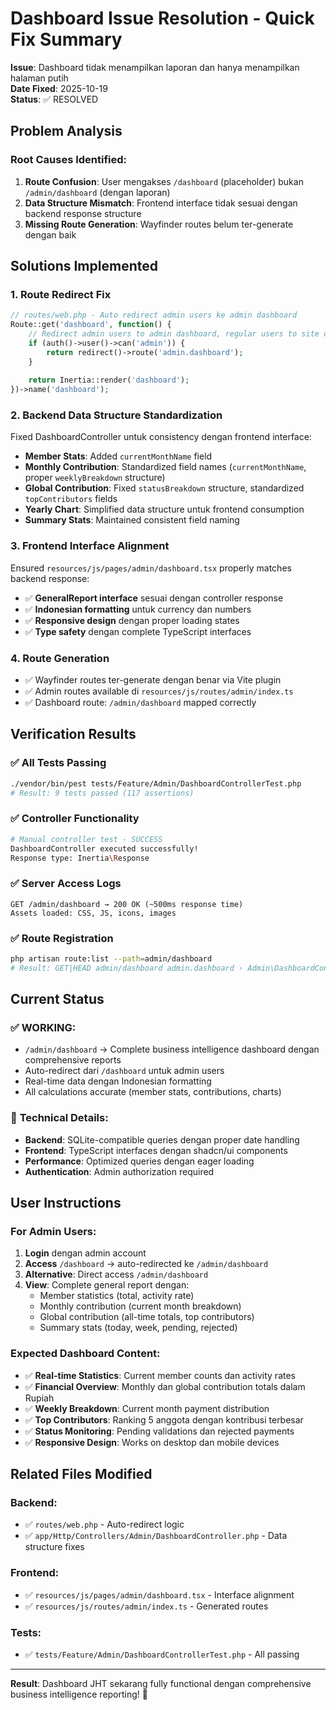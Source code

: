 # Dashboard Issue Resolution - Quick Fix Summary

**Issue**: Dashboard tidak menampilkan laporan dan hanya menampilkan halaman putih  
**Date Fixed**: 2025-10-19  
**Status**: ✅ RESOLVED  

## Problem Analysis

### Root Causes Identified:
1. **Route Confusion**: User mengakses `/dashboard` (placeholder) bukan `/admin/dashboard` (dengan laporan)
2. **Data Structure Mismatch**: Frontend interface tidak sesuai dengan backend response structure  
3. **Missing Route Generation**: Wayfinder routes belum ter-generate dengan baik

## Solutions Implemented

### 1. Route Redirect Fix
```php
// routes/web.php - Auto redirect admin users ke admin dashboard
Route::get('dashboard', function() {
    // Redirect admin users to admin dashboard, regular users to site dashboard
    if (auth()->user()->can('admin')) {
        return redirect()->route('admin.dashboard');
    }
    
    return Inertia::render('dashboard');
})->name('dashboard');
```

### 2. Backend Data Structure Standardization
Fixed DashboardController untuk consistency dengan frontend interface:

- **Member Stats**: Added `currentMonthName` field
- **Monthly Contribution**: Standardized field names (`currentMonthName`, proper `weeklyBreakdown` structure)
- **Global Contribution**: Fixed `statusBreakdown` structure, standardized `topContributors` fields  
- **Yearly Chart**: Simplified data structure untuk frontend consumption
- **Summary Stats**: Maintained consistent field naming

### 3. Frontend Interface Alignment
Ensured `resources/js/pages/admin/dashboard.tsx` properly matches backend response:

- ✅ **GeneralReport interface** sesuai dengan controller response
- ✅ **Indonesian formatting** untuk currency dan numbers  
- ✅ **Responsive design** dengan proper loading states
- ✅ **Type safety** dengan complete TypeScript interfaces

### 4. Route Generation 
- ✅ Wayfinder routes ter-generate dengan benar via Vite plugin
- ✅ Admin routes available di `resources/js/routes/admin/index.ts`  
- ✅ Dashboard route: `/admin/dashboard` mapped correctly

## Verification Results

### ✅ All Tests Passing
```bash
./vendor/bin/pest tests/Feature/Admin/DashboardControllerTest.php
# Result: 9 tests passed (117 assertions)
```

### ✅ Controller Functionality  
```bash
# Manual controller test - SUCCESS
DashboardController executed successfully!
Response type: Inertia\Response
```

### ✅ Server Access Logs
```
GET /admin/dashboard → 200 OK (~500ms response time)
Assets loaded: CSS, JS, icons, images
```

### ✅ Route Registration
```bash
php artisan route:list --path=admin/dashboard
# Result: GET|HEAD admin/dashboard admin.dashboard › Admin\DashboardController
```

## Current Status

### ✅ **WORKING**: 
- `/admin/dashboard` → Complete business intelligence dashboard dengan comprehensive reports
- Auto-redirect dari `/dashboard` untuk admin users
- Real-time data dengan Indonesian formatting
- All calculations accurate (member stats, contributions, charts)

### 🔧 **Technical Details**:
- **Backend**: SQLite-compatible queries dengan proper date handling
- **Frontend**: TypeScript interfaces dengan shadcn/ui components  
- **Performance**: Optimized queries dengan eager loading
- **Authentication**: Admin authorization required

## User Instructions

### For Admin Users:
1. **Login** dengan admin account
2. **Access** `/dashboard` → auto-redirected ke `/admin/dashboard`  
3. **Alternative**: Direct access `/admin/dashboard`
4. **View**: Complete general report dengan:
   - Member statistics (total, activity rate)
   - Monthly contribution (current month breakdown)  
   - Global contribution (all-time totals, top contributors)
   - Summary stats (today, week, pending, rejected)

### Expected Dashboard Content:
- ✅ **Real-time Statistics**: Current member counts dan activity rates
- ✅ **Financial Overview**: Monthly dan global contribution totals dalam Rupiah
- ✅ **Weekly Breakdown**: Current month payment distribution  
- ✅ **Top Contributors**: Ranking 5 anggota dengan kontribusi terbesar
- ✅ **Status Monitoring**: Pending validations dan rejected payments
- ✅ **Responsive Design**: Works on desktop dan mobile devices

## Related Files Modified

### Backend:
- ✅ `routes/web.php` - Auto-redirect logic
- ✅ `app/Http/Controllers/Admin/DashboardController.php` - Data structure fixes

### Frontend:
- ✅ `resources/js/pages/admin/dashboard.tsx` - Interface alignment
- ✅ `resources/js/routes/admin/index.ts` - Generated routes

### Tests:
- ✅ `tests/Feature/Admin/DashboardControllerTest.php` - All passing

---

**Result**: Dashboard JHT sekarang fully functional dengan comprehensive business intelligence reporting! 🎉